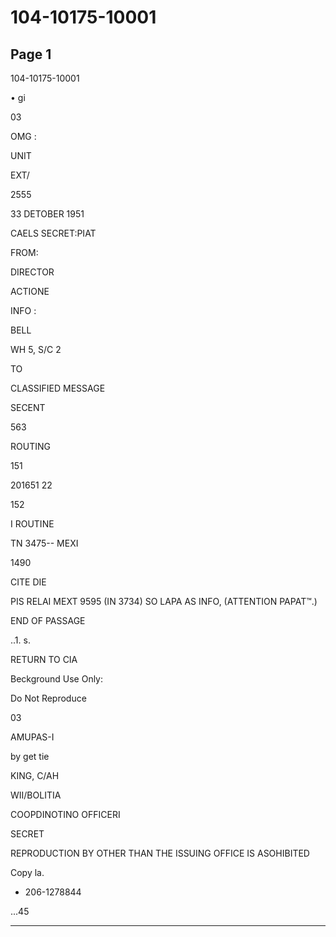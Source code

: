 # 104-10175-10001

## Page 1

104-10175-10001

• gi

03

OMG :

UNIT

EXT/

2555

33 DETOBER 1951

CAELS SECRET:PIAT

FROM:

DIRECTOR

ACTIONE

INFO :

BELL

WH 5, S/C 2

TO

CLASSIFIED MESSAGE

SECENT

563

ROUTING

151

201651 22

152

I ROUTINE

TN 3475-- MEXI

1490

CITE DIE

PIS RELAI MEXT 9595 (IN 3734) SO LAPA AS INFO, (ATTENTION PAPAT™.)

END OF PASSAGE

..1. s.

RETURN TO CIA

Beckground Use Only:

Do Not Reproduce

03

AMUPAS-I

by get tie

KING, C/AH

WII/BOLITIA

COOPDINOTINO OFFICERI

SECRET

REPRODUCTION BY OTHER THAN THE ISSUING OFFICE IS ASOHIBITED

Copy la.

- 206-1278844

...45

---

